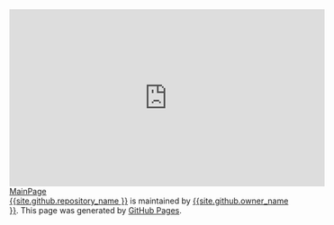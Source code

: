     
<html lang="{{ site.lang | default: "en-US" }}">
  <body>
    <main id="content" class="main-content" role="main">
<iframe width="560" height="315" src="https://www.youtube.com/embed/s3oAvTPD62Y" frameborder="0" allow="accelerometer; autoplay; encrypted-media; gyroscope; picture-in-picture" allowfullscreen></iframe>
      <a href="{{site.baseurl}}" class="btn">MainPage</a>
      <footer class="site-footer">
          <span class="site-footer-owner"><a href="{{ site.github.repository_url }}">{{site.github.repository_name }}</a> is maintained by <a href="{{ site.github.owner_url }}">{{site.github.owner_name }}</a>.</span>
        <span class="site-footer-credits">This page was generated by <a href="https://pages.github.com">GitHub Pages</a>.</span>
      </footer>
    </main>
  </body>
</html>
